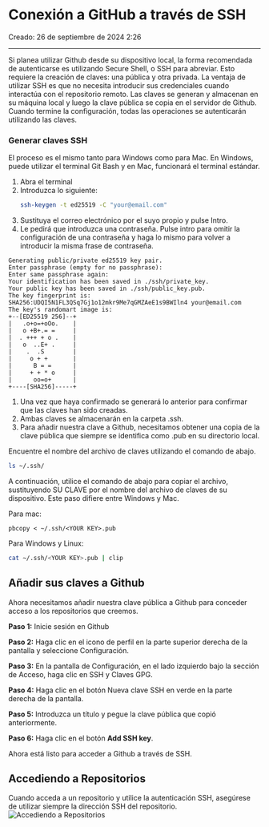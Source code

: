# Conexión a GitHub a través de SSH

Creado: 26 de septiembre de 2024 2:26

---

Si planea utilizar Github desde su dispositivo local, la forma recomendada de autenticarse es utilizando Secure Shell, o SSH para abreviar. Esto requiere la creación de claves: una pública y otra privada. La ventaja de utilizar SSH es que no necesita introducir sus credenciales cuando interactúa con el repositorio remoto. Las claves se generan y almacenan en su máquina local y luego la clave pública se copia en el servidor de Github. Cuando termine la configuración, todas las operaciones se autenticarán utilizando las claves.

### Generar claves SSH

El proceso es el mismo tanto para Windows como para Mac. En Windows, puede utilizar el terminal Git Bash y en Mac, funcionará el terminal estándar.

1. Abra el terminal
2. Introduzca lo siguiente:
	```bash 
	ssh-keygen -t ed25519 -C "your@email.com"
	```
3. Sustituya el correo electrónico por el suyo propio y pulse Intro.
4. Le pedirá que introduzca una contraseña. Pulse intro para omitir la configuración de una contraseña y haga lo mismo para volver a introducir la misma frase de contraseña.

```
Generating public/private ed25519 key pair.
Enter passphrase (empty for no passphrase): 
Enter same passphrase again: 
Your identification has been saved in ./ssh/private_key.
Your public key has been saved in ./ssh/public_key.pub.
The key fingerprint is:
SHA256:UDQI5N1FL3QSq7Gj1o12mkr9Me7qGMZAeE1s9BWIln4 your@email.com
The key's randomart image is:
+--[ED25519 256]--+
|   .o+o=+oOo.    |
|   o +B+.= =     |
|  . +++ + o .    |
|   o  ..E+ .     |
|    .  .S        |
|     o + +       |
|      B = =      |
|     + + * o     |
|      oo=o+      |
+----[SHA256]-----+
```

1. Una vez que haya confirmado se generará lo anterior para confirmar que las claves han sido creadas.
2. Ambas claves se almacenarán en la carpeta .ssh.
3. Para añadir nuestra clave a Github, necesitamos obtener una copia de la clave pública que siempre se identifica como .pub en su directorio local.

Encuentre el nombre del archivo de claves utilizando el comando de abajo.
```bash
ls ~/.ssh/
```
A continuación, utilice el comando de abajo para copiar el archivo, sustituyendo SU CLAVE por el nombre del archivo de claves de su dispositivo. Este paso difiere entre Windows y Mac.

Para mac:
```
pbcopy < ~/.ssh/<YOUR KEY>.pub
```
Para Windows y Linux:
```bash
cat ~/.ssh/<YOUR KEY>.pub | clip
```

## Añadir sus claves a Github

Ahora necesitamos añadir nuestra clave pública a Github para conceder acceso a los repositorios que creemos.

**Paso 1:** Inicie sesión en Github

**Paso 2:** Haga clic en el icono de perfil en la parte superior derecha de la pantalla y seleccione Configuración.

**Paso 3:** En la pantalla de Configuración, en el lado izquierdo bajo la sección de Acceso, haga clic en SSH y Claves GPG.

**Paso 4:** Haga clic en el botón Nueva clave SSH en verde en la parte derecha de la pantalla.

**Paso 5:** Introduzca un título y pegue la clave pública que copió anteriormente.

**Paso 6:** Haga clic en el botón **Add SSH key**.

Ahora está listo para acceder a Github a través de SSH.

## Accediendo a Repositorios

Cuando acceda a un repositorio y utilice la autenticación SSH, asegúrese de utilizar siempre la dirección SSH del repositorio.
![Accediendo a Repositorios](github-ssh-conexion.webp)